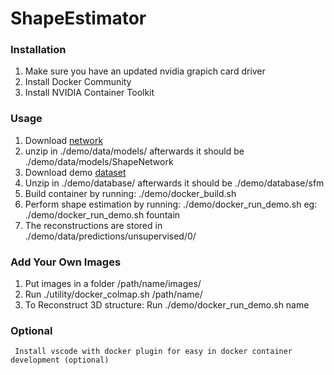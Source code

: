 # ShapeEstimator

### Installation
1. Make sure you have an updated nvidia grapich card driver
2. Install Docker Community
3. Install NVIDIA Container Toolkit

### Usage
1. Download [network](https://drive.google.com/file/d/1estjqOJQJFZcLR8PVrzJupZL3cu6GS2B/view?usp=sharing)
2. unzip in ./demo/data/models/
        afterwards it should be ./demo/data/models/ShapeNetwork
3. Download demo [dataset](https://drive.google.com/file/d/1z7kX1gmeyTf3kAHFRsiaEdeVBbi71ZcL/view?usp=sharing)
4. Unzip in ./demo/database/
        afterwards it should be ./demo/database/sfm
5. Build container by running: ./demo/docker_build.sh
6. Perform shape estimation by running: ./demo/docker_run_demo.sh <dataset>
        eg: ./demo/docker_run_demo.sh fountain
7. The reconstructions are stored in ./demo/data/predictions/unsupervised/0/

### Add Your Own Images
1. Put images in a folder /path/name/images/
2. Run ./utility/docker_colmap.sh /path/name/
3. To Reconstruct 3D structure: Run ./demo/docker_run_demo.sh name

### Optional
     Install vscode with docker plugin for easy in docker container development (optional)
